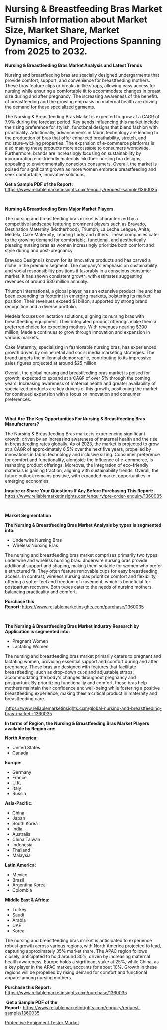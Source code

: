 <p><h1>Nursing & Breastfeeding Bras Market Furnish Information about Market Size, Market Share, Market Dynamics, and Projections Spanning from 2025 to 2032.</h1></p><p><strong>Nursing & Breastfeeding Bras Market Analysis and Latest Trends</strong></p>
<p><p>Nursing and breastfeeding bras are specially designed undergarments that provide comfort, support, and convenience for breastfeeding mothers. These bras feature clips or breaks in the straps, allowing easy access for nursing while ensuring a comfortable fit to accommodate changes in breast size during and after pregnancy. The increasing awareness of the benefits of breastfeeding and the growing emphasis on maternal health are driving the demand for these specialized garments.</p><p>The Nursing & Breastfeeding Bras Market is expected to grow at a CAGR of 7.9% during the forecast period. Key trends influencing this market include the rising preference for stylish, functional designs that blend fashion with practicality. Additionally, advancements in fabric technology are leading to the production of bras that offer enhanced breathability, stretch, and moisture-wicking properties. The expansion of e-commerce platforms is also making these products more accessible to consumers worldwide. Furthermore, brands are increasingly focusing on sustainability by incorporating eco-friendly materials into their nursing bra designs, appealing to environmentally conscious consumers. Overall, the market is poised for significant growth as more women embrace breastfeeding and seek comfortable, innovative solutions.</p></p>
<p><strong>Get a Sample PDF of the Report:&nbsp;</strong> <a href="https://www.reliablemarketinsights.com/enquiry/request-sample/1360035?utm_campaign=2951&utm_medium=2&utm_source=Github&utm_content=ia&utm_term=22032025&utm_id=nursing-breastfeeding-bras">https://www.reliablemarketinsights.com/enquiry/request-sample/1360035</a></p>
<p>&nbsp;</p>
<p><strong>Nursing & Breastfeeding Bras Major Market Players</strong></p>
<p><p>The nursing and breastfeeding bras market is characterized by a competitive landscape featuring prominent players such as Bravado, Destination Maternity (Motherhood), Triumph, La Leche League, Anita, Medela, Cake Maternity, Leading Lady, and others. These companies cater to the growing demand for comfortable, functional, and aesthetically pleasing nursing bras as women increasingly prioritize both comfort and style during and post-pregnancy.</p><p>Bravado Designs is known for its innovative products and has carved a niche in the premium segment. The company's emphasis on sustainability and social responsibility positions it favorably in a conscious consumer market. It has shown consistent growth, with estimates suggesting revenues of around $30 million annually.</p><p>Triumph International, a global player, has an extensive product line and has been expanding its footprint in emerging markets, bolstering its market position. Their revenues exceed $1 billion, supported by strong brand recognition and a diverse portfolio.</p><p>Medela focuses on lactation solutions, aligning its nursing bras with breastfeeding equipment. Their integrated product offerings make them a preferred choice for expecting mothers. With revenues nearing $300 million, Medela continues to grow through innovation and expansion in various markets.</p><p>Cake Maternity, specializing in fashionable nursing bras, has experienced growth driven by online retail and social media marketing strategies. The brand targets the millennial demographic, contributing to its impressive sales figures projected at around $25 million.</p><p>Overall, the global nursing and breastfeeding bras market is poised for growth, expected to expand at a CAGR of over 5% through the coming years. Increasing awareness of maternal health and greater availability of specialized products are key drivers of this growth, positioning the market for continued expansion with a focus on innovation and consumer preferences.</p></p>
<p>&nbsp;</p>
<p><strong>What Are The Key Opportunities For Nursing & Breastfeeding Bras Manufacturers?</strong></p>
<p><p>The Nursing & Breastfeeding Bras market is experiencing significant growth, driven by an increasing awareness of maternal health and the rise in breastfeeding rates globally. As of 2023, the market is projected to grow at a CAGR of approximately 6.5% over the next five years, propelled by innovations in fabric technology and inclusive sizing. Consumer preference for comfort and functionality, alongside the influence of e-commerce, is reshaping product offerings. Moreover, the integration of eco-friendly materials is gaining traction, aligning with sustainability trends. Overall, the future outlook remains positive, with expanded market opportunities in emerging economies.</p></p>
<p><strong>Inquire or Share Your Questions If Any Before Purchasing This Report:</strong> <a href="https://www.reliablemarketinsights.com/enquiry/pre-order-enquiry/1360035?utm_campaign=2951&utm_medium=2&utm_source=Github&utm_content=ia&utm_term=22032025&utm_id=nursing-breastfeeding-bras">https://www.reliablemarketinsights.com/enquiry/pre-order-enquiry/1360035</a></p>
<p>&nbsp;</p>
<p><strong>Market Segmentation</strong></p>
<p><strong>The Nursing & Breastfeeding Bras Market Analysis by types is segmented into:</strong></p>
<p><ul><li>Underwire Nursing Bras</li><li>Wireless Nursing Bras</li></ul></p>
<p><p>The nursing and breastfeeding bras market comprises primarily two types: underwire and wireless nursing bras. Underwire nursing bras provide additional support and shaping, making them suitable for women who prefer a structured fit. They often feature removable cups for easy breastfeeding access. In contrast, wireless nursing bras prioritize comfort and flexibility, offering a softer feel and freedom of movement, which is beneficial for postpartum recovery. Both types cater to the needs of nursing mothers, balancing practicality and comfort.</p></p>
<p><strong>Purchase this Report:&nbsp;</strong><a href="https://www.reliablemarketinsights.com/purchase/1360035?utm_campaign=2951&utm_medium=2&utm_source=Github&utm_content=ia&utm_term=22032025&utm_id=nursing-breastfeeding-bras">https://www.reliablemarketinsights.com/purchase/1360035</a></p>
<p>&nbsp;</p>
<p><strong>The Nursing & Breastfeeding Bras Market Industry Research by Application is segmented into:</strong></p>
<p><ul><li>Pregnant Women</li><li>Lactating Women</li></ul></p>
<p><p>The nursing and breastfeeding bras market primarily caters to pregnant and lactating women, providing essential support and comfort during and after pregnancy. These bras are designed with features that facilitate breastfeeding, such as drop-down cups and adjustable straps, accommodating the body's changes throughout pregnancy and postpartum. By prioritizing functionality and comfort, these bras help mothers maintain their confidence and well-being while fostering a positive breastfeeding experience, making them a critical product in maternity and breastfeeding care.</p></p>
<p><a href="https://www.reliablemarketinsights.com/global-nursing-and-breastfeeding-bras-market-r1360035?utm_campaign=2951&utm_medium=2&utm_source=Github&utm_content=ia&utm_term=22032025&utm_id=nursing-breastfeeding-bras">&nbsp;https://www.reliablemarketinsights.com/global-nursing-and-breastfeeding-bras-market-r1360035</a></p>
<p><strong>In terms of Region, the Nursing & Breastfeeding Bras Market Players available by Region are:</strong></p>
<p>
    <p> <strong> North America: </strong>
        <ul>
            <li>United States</li>
            <li>Canada</li>
        </ul>
        </p> 
    <p> <strong> Europe: </strong>
        <ul>
            <li>Germany</li>
            <li>France</li>
            <li>U.K.</li>
            <li>Italy</li>
            <li>Russia</li>
        </ul>
        </p> 
    <p> <strong> Asia-Pacific: </strong>
        <ul>
            <li>China</li>
            <li>Japan</li>
            <li>South Korea</li>
            <li>India</li>
            <li>Australia</li>
            <li>China Taiwan</li>
            <li>Indonesia</li>
            <li>Thailand</li>
            <li>Malaysia</li>
        </ul>
        </p> 
    <p> <strong> Latin America: </strong>
        <ul>
            <li>Mexico</li>
            <li>Brazil</li>
            <li>Argentina Korea</li>
            <li>Colombia</li>
        </ul>
        </p> 
    <p> <strong> Middle East & Africa: </strong>
        <ul>
            <li>Turkey</li>
            <li>Saudi</li>
            <li>Arabia</li>
            <li>UAE</li>
            <li>Korea</li>
        </ul>
    </p>
    </p>
<p><p>The nursing and breastfeeding bras market is anticipated to experience robust growth across various regions, with North America projected to lead, capturing approximately 35% market share. The APAC region follows closely, anticipated to hold around 30%, driven by increasing maternal health awareness. Europe holds a significant stake at 25%, while China, as a key player in the APAC market, accounts for about 10%. Growth in these regions will be propelled by rising demand for comfort and functional apparel among nursing mothers.</p></p>
<p><strong>Purchase this Report: </strong><a href="https://www.reliablemarketinsights.com/purchase/1360035?utm_campaign=2951&utm_medium=2&utm_source=Github&utm_content=ia&utm_term=22032025&utm_id=nursing-breastfeeding-bras">https://www.reliablemarketinsights.com/purchase/1360035</a></p>
<p>&nbsp;<strong>Get a Sample PDF of the Report:&nbsp;&nbsp;</strong><a href="https://www.reliablemarketinsights.com/enquiry/request-sample/1360035?utm_campaign=2951&utm_medium=2&utm_source=Github&utm_content=ia&utm_term=22032025&utm_id=nursing-breastfeeding-bras">https://www.reliablemarketinsights.com/enquiry/request-sample/1360035</a></p>
<p><strong></strong></p>
<p><p><a href="https://github.com/zitanebeibit9/Market-Research-Report-List-1/blob/main/protective-equipment-tester-market.md?utm_campaign=2951&utm_medium=2&utm_source=Github&utm_content=ia&utm_term=22032025&utm_id=nursing-breastfeeding-bras">Protective Equipment Tester Market</a></p></p>